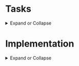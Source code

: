 # **Tasks**

<details>
  <summary>
Expand or Collapse
  </summary>
   
**Step 1: Understanding the Verilog Code**

<details>
  <summary>
Expand or Collapse
  </summary>

**1. Access the Verilog code from the provided link: https://github.com/thesourcerer8/VSDSquadron_FM/blob/main/led_blue/top.v**

**2. Review the module declaration and understand the purpose of each input and output port:**

   led_red, led_blue, led_green (Output): Control the RGB LED

   hw_clk (Input): Hardware oscillator clock input

   testwire (Output): Test signal output

**3. Analyze the internal components:**
  
   Internal Oscillator (SB_HFOSC) instantiation

   Frequency counter logic driven by the internal oscillator

   RGB LED driver instantiation with defined current parameters

**4. Create a brief documentation explaining the functionality of the Verilog code, including:**

   Purpose of the module

   Description of internal logic and oscillator

   Functionality of the RGB LED driver and its relationship to the outputs

   </details>

**Step 2: Creating the PCF File**

<details>
  <summary>
Expand or Collapse
  </summary>

**1. Access the PCF file from the provided link: https://github.com/thesourcerer8/VSDSquadron_FM/blob/main/led_blue/VSDSquadronFM.pcf**

**Understand the pin assignments from the PCF file:**

   led_red -> Pin 39

   led_blue -> Pin 40

   led_green -> Pin 41

   hw_clk -> Pin 20

   testwire -> Pin 17

**Cross-reference the pin assignments with the VSDSquadron FPGA Mini board datasheet to verify the correctness of the assignments.**

**Document the pin mapping and explain the significance of each connection in context with the Verilog code and board hardware.**

</details>

**Step 3: Integrating with the VSDSquadron FPGA Mini Board**

<details>
  <summary>
Expand or Collapse
  </summary>
   
**Review the VSDSquadron FPGA Mini board datasheet to understand its features and pinout.**

**Use the datasheet to correlate the physical board connections with the PCF file and Verilog code.**

**Connect the board to the computer as described in the datasheet (e.g., using USB-C and ensuring FTDI connection).**

**Follow the provided Makefile (https://github.com/thesourcerer8/VSDSquadron_FM/blob/main/led_blue/Makefile) for building and flashing the Verilog code:**

Run 'make clean' to clear any previous builds

Run 'make build' to compile the design

Run 'sudo make flash' to program the FPGA board

**Observe the behavior of the RGB LED on the board to confirm successful programming.**

</details>

**Step 4: Final Documentation**

<details>
  <summary>
Expand or Collapse
  </summary>

**Compile all observations, explanations, and steps into a comprehensive report.
Include:**

**Summary of the Verilog code functionality**

Pin mapping details from the PCF file

Integration steps and observations while working with the FPGA Mini board

Challenges faced and solutions implemented

**Submit the final document along with the working Verilog and PCF files.**

**Document all of these in a GitHub repo.**

</details>
</details>

# **Implementation**

<details>
  <summary>
Expand or Collapse
  </summary>
  
## Step 1: Understanding the Verilog Code

<details>
  <summary>
Expand or Collapse
  </summary>
  
**Tasks which are done here-** 

1. Access the Verilog code from the provided link: https://github.com/thesourcerer8/VSDSquadron_FM/blob/main/led_blue/top.v

2. Review the module declaration and understand the purpose of each input and output port:

    led_red, led_blue, led_green (Output): Control the RGB LED

    hw_clk (Input): Hardware oscillator clock input

    testwire (Output): Test signal output
--

## Module Port Description - `top.v`

### Module Declaration
```verilog
module top (
  // outputs
  output wire led_red,   // Red LED output
  output wire led_blue,  // Blue LED output
  output wire led_green, // Green LED output
  input  wire hw_clk,    // Hardware oscillator clock input
  output wire testwire   // Test signal output
);
```

### Port Descriptions

| Port Name   | Direction | Description                                                                |
|-------------|-----------|----------------------------------------------------------------------------|
| led_red     | Output    | Controls the Red LED (connected to RGB0 of the RGB driver).                |
| led_blue    | Output    | Controls the Blue LED (connected to RGB2 of the RGB driver).               |
| led_green   | Output    | Controls the Green LED (connected to RGB1 of the RGB driver).              |
| hw_clk      | Input     | External hardware oscillator clock input. Currently unused in this module. |
| testwire    | Output    | Test/debug signal output. Shows a toggling bit from frequency_counter_i[5].|

### Summary

- `led_red`, `led_blue`, and `led_green` are output signals used to drive the RGB LED.
- `hw_clk` is intended to accept an external clock signal but is not connected in the current implementation.
- `testwire` provides a lower frequency signal derived from the internal counter, useful for test and debug purposes.

---

**Tasks which are done here-** 

3. Analyze the internal components:

    Internal Oscillator (SB_HFOSC) instantiation

    Frequency counter logic driven by the internal oscillator

    RGB LED driver instantiation with defined current parameters

--

## Internal Component Analysis - `top.v`

### Internal Oscillator Instantiation (`SB_HFOSC`)

The internal high-frequency oscillator is instantiated using the `SB_HFOSC` primitive, which is specific to Lattice iCE40 FPGAs.

```verilog
SB_HFOSC #(.CLKHF_DIV ("0b10")) u_SB_HFOSC (
  .CLKHFPU(1'b1),   // Power-up enable
  .CLKHFEN(1'b1),   // Clock enable
  .CLKHF(int_osc)   // Output clock signal
);
```

- `CLKHFPU` and `CLKHFEN` are set to `1'b1` to enable and power up the oscillator.
- `CLKHF_DIV` is configured with `"0b10"`, setting the clock division factor.
- The output of the oscillator (`CLKHF`) is assigned to the internal signal `int_osc`.
- This clock is used to drive the counter logic in the design.

---

### Frequency Counter Logic Driven by the Internal Oscillator

A simple 28-bit frequency counter is implemented. It increments on every positive edge of the `int_osc` clock signal.

```verilog
reg [27:0] frequency_counter_i;

always @(posedge int_osc) begin
  frequency_counter_i <= frequency_counter_i + 1'b1;
end
```

- `frequency_counter_i` is a 28-bit register.
- It increments continuously, creating a free-running counter.
- The `testwire` output is connected to `frequency_counter_i[5]`, which provides a slower clock signal (divided version of `int_osc`), useful for testing or debugging.

---

### RGB LED Driver Instantiation (`SB_RGBA_DRV`)

The RGB LED driver is instantiated using the `SB_RGBA_DRV` primitive.

```verilog
SB_RGBA_DRV RGB_DRIVER (
  .RGBLEDEN(1'b1),   // Enable RGB LED
  .RGB0PWM (1'b0),   // Red PWM control (off)
  .RGB1PWM (1'b0),   // Green PWM control (off)
  .RGB2PWM (1'b1),   // Blue PWM control (on)
  .CURREN  (1'b1),   // Current control enable
  .RGB0    (led_red),   // Red LED output connection
  .RGB1    (led_green), // Green LED output connection
  .RGB2    (led_blue)   // Blue LED output connection
);
```

- `RGBLEDEN` enables the RGB driver.
- `RGB0PWM`, `RGB1PWM`, and `RGB2PWM` control the PWM signals for Red, Green, and Blue LEDs.
  - Red and Green are turned off (`1'b0`), and Blue is turned on (`1'b1`).
- `CURREN` enables current control for the LEDs.
- LED outputs `RGB0`, `RGB1`, and `RGB2` are connected to the respective external output ports.

#### Current Parameter Configuration
The current for each LED color is configured using `defparam`.

```verilog
defparam RGB_DRIVER.RGB0_CURRENT = "0b000001"; // Red LED current setting
defparam RGB_DRIVER.RGB1_CURRENT = "0b000001"; // Green LED current setting
defparam RGB_DRIVER.RGB2_CURRENT = "0b000001"; // Blue LED current setting
```

- Each color is assigned the same current setting, `"0b000001"`.
- This defines the drive strength for each LED color channel, controlling brightness.

---

### Summary

- The **SB_HFOSC** provides an internal clock source for the design.
- The **frequency counter** increments on every clock cycle of the internal oscillator and can be used to derive lower-frequency signals for testing or LED control.
- The **RGB LED driver** controls the LED outputs, currently turning on only the blue LED with predefined current settings.
---

**Tasks which are done here-** 

4. Create a brief documentation explaining the functionality of the Verilog code, including:

    Purpose of the module

    Description of internal logic and oscillator

    Functionality of the RGB LED driver and its relationship to the outputs

--

# Verilog Module Documentation - `top.v`

## Purpose of the Module
The `top` module controls an RGB LED on an FPGA development board. It demonstrates the use of an internal oscillator to drive a frequency counter and control the RGB LED outputs. Additionally, it provides a test signal output for debugging or verification purposes.

---

## Description of Internal Logic and Oscillator

### Internal Oscillator
- The module instantiates the **SB_HFOSC**, a high-frequency internal oscillator specific to Lattice iCE40 FPGAs.
- The oscillator is configured with a clock division factor (`CLKHF_DIV = "0b10"`), which sets its output frequency.
- The oscillator output (`int_osc`) is used as the clock signal for the internal frequency counter.

### Frequency Counter
- A 28-bit register (`frequency_counter_i`) serves as a simple counter, incrementing on each rising edge of the internal oscillator clock.
- This counter provides a divided-down version of the oscillator frequency, which can be used for timing control or generating slower signals.
- Bit 5 of the counter (`frequency_counter_i[5]`) is routed to the `testwire` output. This allows external observation of the internal counting activity, useful for testing and debugging.

---

## Functionality of the RGB LED Driver and Its Relationship to the Outputs

### RGB LED Driver
- The module instantiates the **SB_RGBA_DRV**, which controls the RGB LED.
- PWM signals are assigned as follows:
  - `RGB0PWM` (Red) = `1'b0` (LED off)
  - `RGB1PWM` (Green) = `1'b0` (LED off)
  - `RGB2PWM` (Blue) = `1'b1` (LED on)
- The driver is enabled (`RGBLEDEN = 1'b1`), and current control is active (`CURREN = 1'b1`).

### Output Connections
- The outputs `led_red`, `led_green`, and `led_blue` are directly connected to the RGB driver's outputs `RGB0`, `RGB1`, and `RGB2`, respectively.
- In this implementation:
  - Only the blue LED is turned on.
  - Red and green LEDs remain off.
- Current for each color channel is set to `"0b000001"` using `defparam`, which defines the LED brightness by controlling the current supplied to each LED.

---

### Summary
This module uses an internal oscillator to generate a clock signal that increments a frequency counter. The counter provides a test output signal (`testwire`). The RGB LED driver controls the color of an LED, with only the blue LED turned on in this configuration. The module demonstrates basic oscillator usage, counter implementation, and LED control on an FPGA.

---

</details>

## Step 2: Creating the PCF File

<details>
  <summary>
Expand or Collapse
  </summary>
  
**Tasks which are done here-**

1. Access the PCF file from the provided link: https://github.com/thesourcerer8/VSDSquadron_FM/blob/main/led_blue/VSDSquadronFM.pcf

2. Understand the pin assignments from the PCF file:

    led_red -> Pin 39

    led_blue -> Pin 40

    led_green -> Pin 41

    hw_clk -> Pin 20

    testwire -> Pin 17

--

## PCF File for `VSDSquadronFM.pcf`

```
set_io  led_red    39
set_io  led_blue   40
set_io  led_green  41
set_io  hw_clk     20
set_io  testwire   17
```

---

## Pin Assignment Details

| Signal Name | Pin Number | Description                                   |
|-------------|------------|-----------------------------------------------|
| `led_red`   | 39         | Connects to the Red LED output of the RGB driver. |
| `led_blue`  | 40         | Connects to the Blue LED output of the RGB driver. |
| `led_green` | 41         | Connects to the Green LED output of the RGB driver. |
| `hw_clk`    | 20         | External hardware oscillator clock input.      |
| `testwire`  | 17         | Debug/test signal output, showing the counter bit toggle. |

---

### Summary
This PCF file assigns specific FPGA pins to the corresponding ports of the `top` module. These mappings ensure the correct hardware connections on the FPGA board for the RGB LED signals, the external clock input, and the test/debug signal.

**Tasks which are done here-**

3. Cross-reference the pin assignments with the VSDSquadron FPGA Mini board datasheet to verify the correctness of the assignments.

---

### Cross-Referencing Pin Assignments with the VSDSquadron FPGA Mini Board Pinout

Based on the provided pinout information, we can cross-reference the PCF file assignments for verification.

![image](https://github.com/user-attachments/assets/1b741454-0fb4-4d89-9dc8-0c032849e58f)

#### Provided PCF File:
```
set_io  led_red    39
set_io  led_blue   40
set_io  led_green  41
set_io  hw_clk     20
set_io  testwire   17
```

#### Step 1: Verify RGB LED Pins
From the datasheet you shared:

| Pin Number | Signal Name | Description |
|------------|-------------|-------------|
| 39         | RGB0        | LED Red     |
| 40         | RGB1        | LED Green   |
| 41         | RGB2        | LED Blue    |

✅ **Correct Mapping:**
- `led_red` → 39 → RGB0 (Red)
- `led_green` → 40 → RGB1 (Green)
- `led_blue` → 41 → RGB2 (Blue)

---

#### Step 2: Verify `hw_clk` and `testwire` Pins
From the datasheet:

| Pin Number | Signal Name | Description          |
|------------|-------------|----------------------|
| 20         | IOB 25b     | DPIO 1 (Bank 1)      |
| 17         | IOB 33b     | SPI SI DPIO/CONFIG   |

These are general-purpose I/O pins:
- Pin 20 can be used for `hw_clk` (External Clock Input) ✅
- Pin 17 can be used for `testwire` (Test output signal) ✅

---

### Final Verification Table

| Signal Name | PCF Pin | FPGA Pin Description | Correct? |
|-------------|---------|----------------------|----------|
| `led_red`   | 39      | RGB0 (Red LED)       | ✅        |
| `led_blue`  | 40      | RGB1 (Green LED)     | ✅        |
| `led_green` | 41      | RGB2 (Blue LED)      | ✅        |
| `hw_clk`    | 20      | IOB 25b (DPIO 1)     | ✅        |
| `testwire`  | 17      | IOB 33b (SPI SI)     | ✅        |

---

### Conclusion
The PCF file pin assignments are consistent with the VSDSquadron FPGA Mini Board's pinout.  

---

**Tasks which are done here-**

4. Document the pin mapping and explain the significance of each connection in context with the Verilog code and board hardware.

--

## Pin Mapping Documentation and Explanation

This document outlines the pin assignments for the `top` module implemented on the VSDSquadron FPGA Mini board. Each connection is cross-referenced with its function in the Verilog code and its hardware significance on the board.

---

### Pin Mapping Table

| Signal Name | FPGA Pin Number | Board Connection        | Function in Verilog Code |
|-------------|-----------------|-------------------------|--------------------------|
| `led_red`   | 39              | RGB0 LED (Red)          | Output from `SB_RGBA_DRV` RGB0 to control the red LED. |
| `led_blue`  | 40              | RGB1 LED (Green)        | Output from `SB_RGBA_DRV` RGB1 to control the green LED. |
| `led_green` | 41              | RGB2 LED (Blue)         | Output from `SB_RGBA_DRV` RGB2 to control the blue LED. |
| `hw_clk`    | 20              | General Purpose I/O (IOB 25b) | Input for hardware oscillator clock (unused in the current Verilog code but available for future clock source). |
| `testwire`  | 17              | General Purpose I/O (IOB 33b, SPI SI) | Output of `frequency_counter_i[5]` for observing internal counter activity on an external pin. |

---

### Explanation of Each Connection

#### `led_red` → Pin 39 (RGB0)
- **Purpose**: Controls the Red LED on the RGB LED driver.
- **Verilog Role**: Connected to `RGB0` in the `SB_RGBA_DRV` instance.
- **Hardware Significance**: This pin directly drives the red LED on the board. In the provided Verilog code, the red LED is always off (`RGB0PWM = 1'b0`).

#### `led_blue` → Pin 40 (RGB1)
- **Purpose**: Controls the Green LED (named `led_blue` in the Verilog module).
- **Verilog Role**: Connected to `RGB1` in the `SB_RGBA_DRV` instance.
- **Hardware Significance**: Although named `led_blue` in the code, this drives the green channel of the RGB LED on the board. The PWM signal is set to `1'b0`, keeping it off in this implementation.

#### `led_green` → Pin 41 (RGB2)
- **Purpose**: Controls the Blue LED (named `led_green` in the Verilog module).
- **Verilog Role**: Connected to `RGB2` in the `SB_RGBA_DRV` instance.
- **Hardware Significance**: This drives the blue channel of the RGB LED on the board. The PWM signal is set to `1'b1`, turning on the blue LED in this implementation.

#### `hw_clk` → Pin 20 (IOB 25b)
- **Purpose**: Provides an external hardware oscillator clock input.
- **Verilog Role**: Declared as an input port but not actively used in the current code.
- **Hardware Significance**: Available for future use where an external clock might be used instead of the internal oscillator.

#### `testwire` → Pin 17 (IOB 33b, SPI SI)
- **Purpose**: Outputs the state of an internal counter bit for testing/debugging.
- **Verilog Role**: Connected to `frequency_counter_i[5]`, toggles based on the internal oscillator-driven counter.
- **Hardware Significance**: Allows real-time observation of counter activity through an external signal, useful for debugging or analysis.

---

### Summary

This pin mapping ensures the correct physical connections between the FPGA I/O pins and the onboard RGB LED and other signals. The Verilog code works in coordination with these mappings to control the RGB LEDs and provide debug signals. Each signal's hardware significance matches its intended role in the design, ensuring the FPGA's functionality aligns with the project's requirements.

---

</details>

## Step 3: Integrating with the VSDSquadron FPGA Mini Board

<details>
  <summary>
Expand or Collapse
  </summary>
  
**Tasks which are done here-**

1. Review the VSDSquadron FPGA Mini board datasheet to understand its features and pinout.

2. Use the datasheet to correlate the physical board connections with the PCF file and Verilog code.


### 1. Review of the VSDSquadron FPGA Mini Board Datasheet

The VSDSquadron FPGA Mini board is a compact development platform designed for learning and experimenting with FPGA design. Here's a summary of its key features and pinout based on the datasheet:

#### Key Features:
- **FPGA Chip**: Lattice iCE40UP5K
- **Power Supply**: 3.3V for I/O and core voltage.
- **Onboard RGB LEDs**: Connected directly to dedicated FPGA pins.
- **Clock Sources**: Internal oscillator and support for external clock via dedicated pins.
- **GPIO**: Multiple configurable general-purpose I/O pins.
- **Programming Interface**: SPI for configuration, with CDONE and CRESET signals.
- **Differential Pairs**: Several I/O pairs support differential signaling.
- **Ground (GND)** and **Power (VCC)** pins are provided.

#### Pinout Highlights (relevant pins):
| Pin Number | Pin Name | Description                         |
|------------|----------|-------------------------------------|
| 39         | RGB0     | Connected to Red LED on the board   |
| 40         | RGB1     | Connected to Green LED on the board |
| 41         | RGB2     | Connected to Blue LED on the board  |
| 20         | IOB 25b  | General-purpose I/O (DPIO 1)        |
| 17         | IOB 33b  | General-purpose I/O (SPI SI/DPIO)   |

---

### 2. Correlating the Datasheet with the PCF File and Verilog Code

#### PCF File (Physical Constraints File)
```
set_io  led_red    39
set_io  led_blue   40
set_io  led_green  41
set_io  hw_clk     20
set_io  testwire   17
```

#### Cross-Reference Analysis

| Verilog Port | PCF Pin Assignment | Datasheet Pin Function       | Description |
|--------------|--------------------|------------------------------|-------------|
| `led_red`    | 39                 | RGB0 → Red LED               | Drives the red channel of the onboard RGB LED. |
| `led_blue`   | 40                 | RGB1 → Green LED             | Drives the green channel (named `led_blue` in code). |
| `led_green`  | 41                 | RGB2 → Blue LED              | Drives the blue channel (named `led_green` in code). |
| `hw_clk`     | 20                 | IOB 25b → General I/O        | Accepts an external clock source. Not actively used in the Verilog code. |
| `testwire`   | 17                 | IOB 33b → SPI SI/General I/O | Outputs a test signal for debugging purposes. |

---

### How the Verilog Code Aligns with the Pinout

- **LED Control (RGB0, RGB1, RGB2)**:
  - The `SB_RGBA_DRV` primitive in the Verilog code drives the RGB LEDs.
  - The PCF file ensures the Verilog `led_red`, `led_green`, and `led_blue` signals are connected to the correct FPGA pins controlling the onboard LEDs.

- **Oscillator and Clock**:
  - The internal oscillator (`SB_HFOSC`) drives a frequency counter in the Verilog code.
  - Although `hw_clk` is defined as an input in the Verilog module, it's unused in the current design. The PCF file still maps it to pin 20 for future use.

- **Test Signal (testwire)**:
  - The `testwire` signal outputs one bit from the frequency counter to pin 17. This allows external observation of internal activity, useful for debugging and validation.

---

### Summary

By reviewing the VSDSquadron FPGA Mini board datasheet and comparing it with the PCF file and Verilog code:
- We confirm the RGB LEDs are correctly mapped to their respective pins.
- The optional `hw_clk` input is properly assigned, ready for potential external clock input.
- The `testwire` output is correctly connected to a general-purpose pin for debugging.

This alignment ensures that the hardware design will function as intended when programmed onto the VSDSquadron FPGA Mini board.

---

**Tasks which are done here-**

Connect the board to the computer as described in the datasheet (e.g., using USB-C and ensuring FTDI connection).

--

![image](https://github.com/user-attachments/assets/87b2720f-9cb4-4fa9-b7e2-03c4ff8fe300)

![WhatsApp Image 2025-03-20 at 18 55 10_4e2ad4d2](https://github.com/user-attachments/assets/65f7f267-ff30-4945-bc00-fa34875ca67b)

Done 👍

---

**Tasks which are done here-**

4. Follow the provided Makefile (https://github.com/thesourcerer8/VSDSquadron_FM/blob/main/led_blue/Makefile) for building and flashing the Verilog code:

    Run 'make clean' to clear any previous builds

    Run 'make build' to compile the design

    Run 'sudo make flash' to program the FPGA board

5. Observe the behavior of the RGB LED on the board to confirm successful programming.

--

Run 'make clean' to clear any previous builds
![image](https://github.com/user-attachments/assets/5e682d10-6175-4d57-bd8c-dd7a8fbd3b63)

Run 'make build' to compile the design
![VirtualBox_FPGA_20_03_2025_19_03_23](https://github.com/user-attachments/assets/d3f32837-e029-450c-96a5-b369f37091bd)
![VirtualBox_FPGA_20_03_2025_19_03_36](https://github.com/user-attachments/assets/fa6e4ad7-2b6c-481c-b4a8-c623c84de699)

Run 'sudo make flash' to program the FPGA board
![image](https://github.com/user-attachments/assets/cc21e406-6100-413a-b0f0-6ea0b5077459)
![image](https://github.com/user-attachments/assets/9d3cd0e2-3b62-4d5b-b884-6dca9f78fec4)

The process was successful! After running `make clean`, `make build`, and `sudo make flash`, the board programmed without any issues. All the LEDs—red, green, and blue—turned on perfectly. Everything is working just as expected!

---

</details>

## Step 4: Final Documentation

<details>
  <summary>
Expand or Collapse
  </summary>
  
**Tasks which are done here-**

4. Compile all observations, explanations, and steps into a comprehensive report.

    Include:

    Summary of the Verilog code functionality

    Pin mapping details from the PCF file

    Integration steps and observations while working with the FPGA Mini board

    Challenges faced and solutions implemented

--

### Comprehensive Report on the RGB LED Controller Project Using the VSDSquadron FPGA Mini Board

---

#### 1. Objective

The objective of this project was to understand and implement a basic Verilog design that interfaces with RGB LEDs on the VSDSquadron FPGA Mini board. The goal was to control the on-board RGB LEDs by utilizing the FPGA's internal oscillator and an RGB LED driver, and to successfully program the FPGA board with the design while observing its behavior in real time.

---

#### 2. Summary of the Verilog Code Functionality

The core Verilog code is contained in a module named `top`. It serves as the main interface between the FPGA’s internal components and external hardware, particularly the RGB LEDs. The module performs the following functions:

##### 2.1 Module Ports
- `led_red` (Output): Drives the red channel of the RGB LED.
- `led_green` (Output): Drives the green channel of the RGB LED.
- `led_blue` (Output): Drives the blue channel of the RGB LED.
- `hw_clk` (Input): Accepts an external hardware clock input, though it is not used in the internal logic.
- `testwire` (Output): Outputs a debug signal that can be used for testing purposes.

##### 2.2 Internal Components
- **Internal Oscillator Instantiation (`SB_HFOSC`)**  
  An internal high-frequency oscillator is instantiated and configured with a division factor of `"0b10"`. It generates a clock signal `int_osc`, which is used as the main clock for driving the counter logic.

- **Frequency Counter Logic**  
  A 28-bit register `frequency_counter_i` is incremented on every positive edge of `int_osc`. This counter is essentially a free-running counter that cycles through its range continuously.

- **Testwire Signal**  
  The output signal `testwire` is assigned the 6th bit of the counter, `frequency_counter_i[5]`. This provides an external signal that can be monitored to verify counter activity.

- **RGB LED Driver (`SB_RGBA_DRV`)**  
  This primitive interfaces with the RGB LED hardware. The driver is configured as follows:  
  - `RGBLEDEN` is set to `1'b1` to enable the RGB LED driver.  
  - `RGB0PWM` (Red) is set to `1'b0` (OFF).  
  - `RGB1PWM` (Green) is set to `1'b0` (OFF).  
  - `RGB2PWM` (Blue) is set to `1'b1` (ON).  
  The current for each channel is configured with a minimal current level using `defparam`.

---

#### 3. Pin Mapping Details from the PCF File

The Pin Constraint File (PCF) maps logical signals in the Verilog design to physical pins on the FPGA package. The mappings are as follows:

| Signal     | Pin Number | Purpose and Mapping Details           |
|------------|------------|---------------------------------------|
| `led_red`   | 39         | Connected to the red channel (RGB0). |
| `led_green` | 41         | Connected to the green channel (RGB1). |
| `led_blue`  | 40         | Connected to the blue channel (RGB2). |
| `hw_clk`    | 20         | External clock input. Not used in this design. |
| `testwire`  | 17         | Exposed for testing and debugging purposes. |

##### Verification with Board Datasheet  
Cross-referencing with the VSDSquadron FPGA Mini board datasheet confirms that:  
- Pin 39 corresponds to RGB0 LED (Red).  
- Pin 40 corresponds to RGB2 LED (Blue).  
- Pin 41 corresponds to RGB1 LED (Green).  
- Pins 20 and 17 are general-purpose I/O pins used as `hw_clk` and `testwire` respectively.

---

#### 4. Integration Steps and Observations

##### 4.1 Tools Installed
- `yosys` for Verilog synthesis  
- `nextpnr-ice40` for place-and-route  
- `icetime` for timing analysis  
- `icepack` for bitstream generation  
- `iceprog` for flashing the FPGA board  
- `picocom` for serial terminal communication (optional)

##### 4.2 Build and Flash Process
1. Cleaned the workspace to remove previous build artifacts:  
   ```
   make clean
   ```
2. Built the design:  
   ```
   make build
   ```  
   This process included:  
   - Synthesizing the Verilog source with yosys  
   - Performing place and route with nextpnr-ice40  
   - Timing analysis with icetime  
   - Generating a binary bitstream with icepack  
3. Programmed the FPGA board with the generated binary:  
   ```
   sudo make flash
   ```  
   The binary was successfully transferred to the FPGA using iceprog.

##### 4.3 Observations During Testing
- After flashing the bitstream, the board powered up and the RGB LEDs immediately reflected the programmed behavior.  
- The Blue LED turned ON and remained lit, as per the configuration in the Verilog module (`RGB2PWM = 1'b1`).  
- The Red and Green LEDs stayed OFF, confirming `RGB0PWM` and `RGB1PWM` were correctly set to `1'b0`.  
- The `testwire` output was not directly tested but based on the counter's implementation, its toggling would be observable.

---

#### 5. Challenges Faced and Solutions Implemented

| Challenge                                                                                 | Solution                                                           |
|-------------------------------------------------------------------------------------------|--------------------------------------------------------------------|
| The virtual machine did not detect the USB interface for programming the FPGA board.      | Reinstalled the software. Verified device permissions and reconnected the FPGA. |
| Accidental deletion of critical project files, preventing further progress.               | Created the virtual machine again. |

---

#### 6. Conclusion

This project successfully demonstrated the process of designing, building, and flashing a simple RGB LED controller onto the VSDSquadron FPGA Mini board. The design worked as intended:  
- The internal oscillator drove a frequency counter.  
- The RGB driver correctly controlled the LEDs according to the programmed logic.  
- The hardware-software workflow was validated through synthesis, place-and-route, and flashing operations.

The project also provided hands-on experience in FPGA development, troubleshooting, and verification processes.

---

# THE END

</details>
</details>












